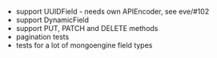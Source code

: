 * support UUIDField - needs own APIEncoder, see eve/#102
* support DynamicField
* support PUT, PATCH and DELETE methods
* pagination tests
* tests for a lot of mongoengine field types
